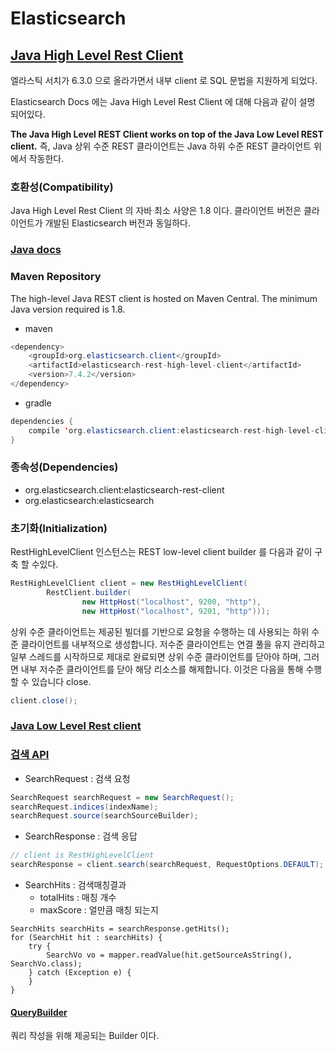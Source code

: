 # Elasticsearch

## [Java High Level Rest Client](https://www.elastic.co/guide/en/elasticsearch/client/java-rest/current/java-rest-high.html)

엘라스틱 서치가 6.3.0 으로 올라가면서 내부 client 로 SQL 문법을 지원하게 되었다.

Elasticsearch Docs 에는 Java High Level Rest Client 에 대해 다음과 같이 설명 되어있다.

__The Java High Level REST Client works on top of the Java Low Level REST client.__ 즉, Java 상위 수준 REST 클라이언트는 Java 하위 수준 REST 클라이언트 위에서 작동한다.

### 호환성(Compatibility)

Java High Level Rest Client 의 자바 최소 사양은 1.8 이다. 클라이언트 버전은 클라이언트가 개발된 Elasticsearch 버전과 동일하다.

### [Java docs](https://artifacts.elastic.co/javadoc/org/elasticsearch/client/elasticsearch-rest-high-level-client/7.13.4/index.html)

### Maven Repository

The high-level Java REST client is hosted on Maven Central. The minimum Java version required is 1.8.

- maven

```java
<dependency>
    <groupId>org.elasticsearch.client</groupId>
    <artifactId>elasticsearch-rest-high-level-client</artifactId>
    <version>7.4.2</version>
</dependency>
```

- gradle

```java
dependencies {
    compile 'org.elasticsearch.client:elasticsearch-rest-high-level-client:7.4.2'
}
```

### 종속성(Dependencies)

- org.elasticsearch.client:elasticsearch-rest-client
- org.elasticsearch:elasticsearch

### 초기화(Initialization)

RestHighLevelClient 인스턴스는  REST low-level client builder 를 다음과 같이 구축 할 수있다.

```java
RestHighLevelClient client = new RestHighLevelClient(
        RestClient.builder(
                new HttpHost("localhost", 9200, "http"),
                new HttpHost("localhost", 9201, "http")));
```

상위 수준 클라이언트는 제공된 빌더를 기반으로 요청을 수행하는 데 사용되는 하위 수준 클라이언트를 내부적으로 생성합니다. 
저수준 클라이언트는 연결 풀을 유지 관리하고 일부 스레드를 시작하므로 제대로 완료되면 상위 수준 클라이언트를 닫아야 하며, 그러면 내부 저수준 클라이언트를 닫아 해당 리소스를 해제합니다. 
이것은 다음을 통해 수행할 수 있습니다 close.

```java
client.close();
```

### [Java Low Level Rest client](https://www.elastic.co/guide/en/elasticsearch/client/java-rest/current/java-rest-low-usage-requests.html#java-rest-low-usage-request-options)

### [검색 API](https://www.elastic.co/guide/en/elasticsearch/client/java-rest/current/java-rest-high-search.html)

- SearchRequest : 검색 요청

```java
SearchRequest searchRequest = new SearchRequest();
searchRequest.indices(indexName);
searchRequest.source(searchSourceBuilder);
```

- SearchResponse : 검색 응답

```java
// client is RestHighLevelClient
searchResponse = client.search(searchRequest, RequestOptions.DEFAULT);
```

- SearchHits : 검색매칭결과
    - totalHits : 매칭 개수
    - maxScore : 얼만큼 매칭 되는지

```
SearchHits searchHits = searchResponse.getHits();
for (SearchHit hit : searchHits) {
    try {
        SearchVo vo = mapper.readValue(hit.getSourceAsString(), SearchVo.class);
    } catch (Exception e) {
    }
}
```


#### [QueryBuilder](https://www.elastic.co/guide/en/elasticsearch/client/java-rest/current/java-rest-high-query-builders.html)

쿼리 작성을 위해 제공되는 Builder 이다.
